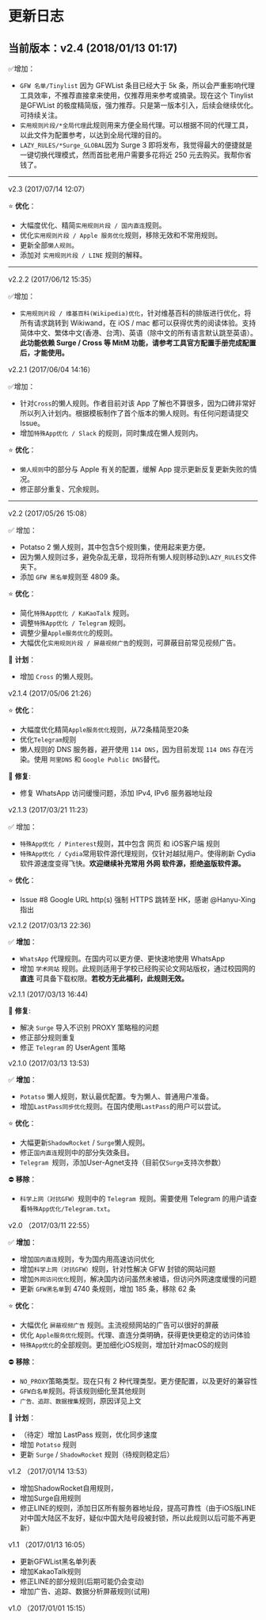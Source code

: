# 更新日志



## 当前版本：v2.4 (2018/01/13 01:17)

✅增加：

- `GFW 名单/Tinylist` 因为 GFWList 条目已经大于 5k 条，所以会严重影响代理工具效率，不推荐直接拿来使用，仅推荐用来参考或摘录。现在这个 Tinylist 是GFWList 的极度精简版，强力推荐。只是第一版本引入，后续会继续优化。可持续关注。
- `实用规则片段/*全局代理`此规则用来方便全局代理。可以根据不同的代理工具，以此文件为配置参考，以达到全局代理的目的。
- `LAZY_RULES/*Surge_GLOBAL`因为 Surge 3 即将发布，我觉得最大的便捷就是一键切换代理模式，然而首批老用户需要多花将近 250 元去购买。我帮你省钱了。

---

v2.3 (2017/07/14 12:07）

⭐️ **优化**：

- 大幅度优化、精简`实用规则片段 / 国内直连`规则。
- 优化`实用规则片段 / Apple 服务优化`规则，移除无效和不常用规则。
- 更新全部`懒人规则`。
- 添加对 `实用规则片段 / LINE` 规则的解释。

---

v2.2.2 (2017/06/12 15:35）

✅增加：

- `实用规则片段 / 维基百科(Wikipedia)优化`，针对维基百科的排版进行优化，将所有请求跳转到 Wikiwand，在 iOS / mac 都可以获得优秀的阅读体验。支持 简体中文、繁体中文(香港、台湾)、英语（除中文的所有语言默认跳至英语）。**此功能依赖 Surge / Cross 等 MitM 功能，请参考工具官方配置手册完成配置后，才能使用。**

v2.2.1 (2017/06/04 14:16）

✅增加：

- 针对`Cross`的懒人规则。作者目前对该 App 了解也不算很多，因为口碑非常好所以列入计划内。根据模板制作了首个版本的懒人规则。有任何问题请提交 Issue。
- 增加`特殊App优化 / Slack` 的规则，同时集成在懒人规则内。

⭐️ **优化**：

- `懒人规则`中的部分与 Apple 有关的配置，缓解 App 提示更新反复更新失败的情况。
- 修正部分重复、冗余规则。

---

v2.2 (2017/05/26 15:08）

✅ 增加：

- Potatso 2 懒人规则，其中包含5个规则集，使用起来更方便。
- 因为懒人规则过多，避免杂乱无章，现将所有懒人规则移动到`LAZY_RULES`文件夹下。
- 添加 `GFW 黑名单`规则至 4809 条。

⭐️ **优化**：

- 简化`特殊App优化 / KaKaoTalk` 规则。
- 调整`特殊App优化 / Telegram`  规则。
- 调整少量`Apple服务优化`的规则。
- 大幅优化`实用规则片段 / 屏蔽视频广告`的规则，可屏蔽目前常见视频广告。

📒 **计划**：

- 增加 `Cross` 的懒人规则。

v2.1.4 (2017/05/06 21:26）

⭐️ **优化**：

- 大幅度优化精简`Apple服务优化`规则，从72条精简至20条
- 优化`Telegram`规则
- 懒人规则的 DNS 服务器，避开使用 `114 DNS`，因为目前发现 `114 DNS` 存在污染。使用 `阿里DNS` 和 `Google Public DNS`替代。

🔧 **修复**:

- 修复 WhatsApp 访问缓慢问题，添加 IPv4, IPv6 服务器地址段

v2.1.3 (2017/03/21 11:23）

✅ 增加：

- `特殊App优化 / Pinterest`规则，其中包含 网页 和 iOS客户端 规则
- `特殊App优化 / Cydia`常用软件源代理规则，仅针对越狱用户。使得刷新 Cydia 软件源速度变得飞快。**欢迎继续补充常用 外网 软件源，拒绝盗版软件源。**

⭐️ **优化**：

- Issue #8 Google URL http(s) 强制 HTTPS 跳转至 HK，感谢 @Hanyu-Xing 指出

v2.1.2 (2017/03/13 22:36)

✅ **增加**：
- `WhatsApp` 代理规则。在国内可以更方便、更快速地使用 WhatsApp
- 增加 `学术网站` 规则。此规则适用于学校已经购买论文网站版权，通过校园网的 **直连** 可具备下载权限。**若校方无此福利，此规则无效。**


v2.1.1 (2017/03/13 16:44)

🔧 **修复**:
- 解决 `Surge` 导入不识别 PROXY 策略租的问题
- 修正部分规则重复
- 修正 `Telegram` 的 UserAgent 策略

v2.1.0 (2017/03/13 13:53)

✅ **增加**：
- `Potatso` 懒人规则，默认最优配置。专为懒人、普通用户准备。
- 增加`LastPass同步优化`规则。在国内使用`LastPass`的用户可以尝试。

⭐️ **优化**：
- 大幅更新`ShadowRocket` / `Surge`懒人规则。
- 修正`国内直连`规则中的部分失效条目。
- `Telegram `规则，添加User-Agnet支持（目前仅`Surge`支持次参数）

⛔️ **移除**：
- `科学上网（对抗GFW）`规则中的 `Telegram `规则。需要使用 Telegram 的用户请查看`特殊App优化/Telegram.txt`。



v2.0 （2017/03/11 22:55）

✅ **增加**：
- 增加`国内直连`规则，专为国内用高速访问优化
- 增加`科学上网（对抗GFW）`规则，针对性解决 GFW 封锁的网站问题
- 增加`外网访问优化`规则，解决国内访问虽然未被墙，但访问外网速度缓慢的问题
- 更新 `GFW黑名单`到 4740 条规则，增加 185 条，移除 62 条

⭐️ **优化**：
- 大幅优化 `屏蔽视频广告` 规则。主流视频网站的广告可以很好的屏蔽
- 优化 `Apple服务优化`规则。代理、直连分类明确，获得更快更稳定的访问体验
- `特殊App优化`的全部规则。更加细化iOS规则，增加针对macOS的规则

⛔️ **移除**：
- `NO_PROXY`策略类型。现在只有 2 种代理类型。更方便配置，以及更好的兼容性
- `GFW白名单`规则。将该规则细化至其他规则
- `广告、追踪、数据搜集`规则，原因详见上文

📒 **计划**：
- （待定）增加 LastPass 规则，优化同步速度
- 增加 `Potatso` 规则
- 更新 `Surge` / `ShadowRocket` 规则（待规则稳定后）

v1.2 （2017/01/14 13:53）

- 增加ShadowRocket自用规则，
- 增加Surge自用规则
- 修正LINE的规则，添加日区所有服务器地址段，提高可靠性（由于iOS版LINE对中国大陆区不友好，疑似中国大陆号段被封锁，所以此规则以后可能不再更新）

v1.1 （2017/01/13 16:05）

- 更新GFWList黑名单列表
- 增加KakaoTalk规则
- 修正LINE的部分规则(后期可能仍会变动)
- 增加广告、追踪、数据分析屏蔽规则(试用)

v1.0 （2017/01/01 15:15）
